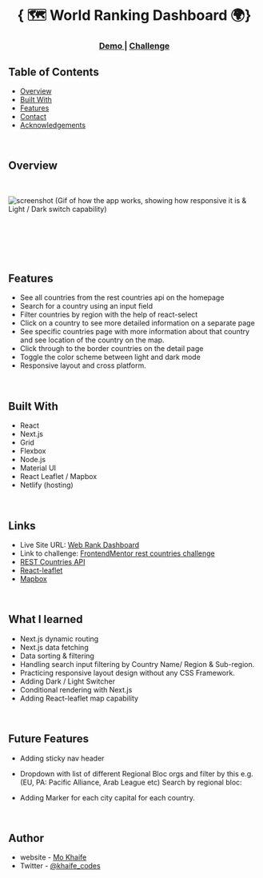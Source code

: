 <h1 align="center">{ 🗺️ World Ranking Dashboard 🌍}</h1>

<div align="center">
  <h3>
    <a href="https://world-ranking-dashboard.netlify.app/">
      Demo
    </a>
    <span> | </span>
    <a href="https://devchallenges.io/learn/tutorial/world-rank-full-application-with-react-next-js">
      Challenge
    </a>
  </h3>
</div>

<!-- TABLE OF CONTENTS -->

## Table of Contents

- [Overview](#overview)
- [Built With](#built-with)
- [Features](#features)
- [Contact](#contact)
- [Acknowledgements](#acknowledgements)

<!-- OVERVIEW -->
<br>

## Overview

<br>

![screenshot](/public/img/worldRankings.gif)
(Gif of how the app works, showing how responsive it is & Light / Dark switch capability)

## <br>

<br>

## Features

- See all countries from the rest countries api on the homepage
- Search for a country using an input field
- Filter countries by region with the help of react-select
- Click on a country to see more detailed information on a separate page
- See specific countries page with more information about that country and see location of the country on the map.
- Click through to the border countries on the detail page
- Toggle the color scheme between light and dark mode
- Responsive layout and cross platform.

<br>

## Built With

- React
- Next.js
- Grid
- Flexbox
- Node.js
- Material UI
- React Leaflet / Mapbox
- Netlify (hosting)

<br>

## Links

- Live Site URL: [Web Rank Dashboard](https://world-ranking-dashboard.netlify.app/)
- Link to challenge: [FrontendMentor rest countries challenge](https://www.frontendmentor.io/challenges/rest-countries-api-with-color-theme-switcher-5cacc469fec04111f7b848ca)
- [REST Countries API](https://restcountries.com/)
- [React-leaflet](https://react-leaflet.js.org/)
- [Mapbox](https://www.mapbox.com/)

<br>

## What I learned

- Next.js dynamic routing
- Next.js data fetching
- Data sorting & filtering
- Handling search input filtering by Country Name/ Region & Sub-region.
- Practicing responsive layout design without any CSS Framework.
- Adding Dark / Light Switcher
- Conditional rendering with Next.js
- Adding React-leaflet map capability

<br>

## Future Features

- Adding sticky nav header
- Dropdown with list of different Regional Bloc orgs and filter by this e.g. (EU, PA: Pacific Alliance, Arab League etc)
  Search by regional bloc:
- Adding Marker for each city capital for each country.

    <!--
  
    http://techslides.com/list-of-countries-and-capitals
  
    web-scrape capital cities and long latitude and add it as a constant.js file and map capital city to relevant longitude and latitude.
  
    style the map better so it's not the edge no more
    cam u add div and section to surround it
    use this to inform u https://github.com/nova-gh/countries
  
     -->
    <br>

## Author

- website - [Mo Khaife](https://mo-khaife-site.netlify.app/)
- Twitter - [@khaife_codes](https://twitter.com/Khaife_Codes)
